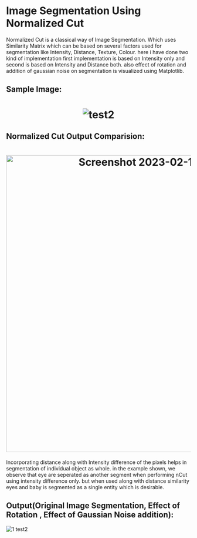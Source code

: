 # Image Segmentation Using Normalized Cut

Normalized Cut is a classical way of Image Segmentation. 
Which uses Similarity Matrix which can be based on several factors used for segmentation like Intensity, Distance, Texture, Colour.
here i have done two kind of implementation first implementation is based on Intensity only and second is based on  Intensity and Distance both.
also effect of rotation and addition of gaussian noise on segmentation is visualized using Matplotlib.

## Sample Image:
<h1 align="center">
  
![test2](https://user-images.githubusercontent.com/111170719/218098958-45593512-cbcc-42c8-b98d-d2b0102c07a4.jpg)

  </h1>

## Normalized Cut Output Comparision:
<h1 align="center">
<img width="808" alt="Screenshot 2023-02-10 185717" src="https://user-images.githubusercontent.com/111170719/218103559-d0350807-9cd6-4a28-b13b-713d82159c69.png">

  </h1>
  
Incorporating distance along with Intensity difference of the pixels helps in segmentation of individual object as whole.
in the example shown, we observe that eye are seperated as another segment when performing nCut using intensity difference only. but when used along with distance similarity eyes and baby is segmented as a single entity which is desirable.

## Output(Original Image Segmentation, Effect of Rotation , Effect of Gaussian Noise addition):


  ![1  test2](https://user-images.githubusercontent.com/111170719/218099926-74521766-168f-444c-ba97-7651232259a4.jpg)
